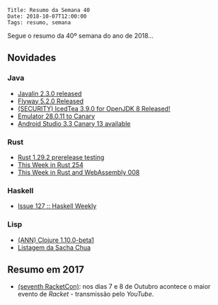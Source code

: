     Title: Resumo da Semana 40
    Date: 2018-10-07T12:00:00
    Tags: resumo, semana

Segue o resumo da 40º semana do ano de 2018...

<!-- more -->

## Novidades

### Java

* [Javalin 2.3.0 released](https://javalin.io/news/2018/10/06/javalin-2.3.0-released.html "Post sobre Javalin 2.3.0 released")
* [Flyway 5.2.0 Released](https://flywaydb.org/blog/flyway-5.2.0 "Post sobre Flyway 5.2.0 Released")
* [(SECURITY) IcedTea 3.9.0 for OpenJDK 8 Released!](http://blog.fuseyism.com/index.php/2018/10/01/security-icedtea-3-9-0-for-openjdk-8-released "Post sobre (SECURITY) IcedTea 3.9.0 for OpenJDK 8 Released!")
* [Emulator 28.0.11 to Canary](https://androidstudio.googleblog.com/2018/10/emulator-28011-to-canary.html "Post sobre Emulator 28.0.11 to Canary")
* [Android Studio 3.3 Canary 13 available](https://androidstudio.googleblog.com/2018/10/android-studio-33-canary-13-available.html "Post sobre Android Studio 3.3 Canary 13 available")

### Rust

* [Rust 1.29.2 prerelease testing](https://internals.rust-lang.org/t/rust-1-29-2-prerelease-testing/8524 "Post sobre Rust 1.29.2 prerelease testing")
* [This Week in Rust 254](https://this-week-in-rust.org/blog/2018/10/02/this-week-in-rust-254 "Post sobre This Week in Rust 254")
* [This Week in Rust and WebAssembly 008](https://rustwasm.github.io/2018/10/01/this-week-in-rust-wasm-008.html "Post sobre This Week in Rust and WebAssembly 008")

### Haskell

* [Issue 127 :: Haskell Weekly](https://haskellweekly.news/issues/127.html "Post sobre Issue 127 :: Haskell Weekly")

### Lisp

* [(ANN) Clojure 1.10.0-beta1](https://groups.google.com/forum/#!msg/clojure/6hJM5q_CC_M/FzolPjm6AgAJ "Post sobre (ANN) Clojure 1.10.0-beta1")
* [Listagem da Sacha Chua](http://sachachua.com/blog/category/emacs-news "Post sobre Listagem da Sacha Chua")

## Resumo em 2017

* [(seventh RacketCon)](https://con.racket-lang.org "Página do (seventh RacketCon)"): nos dias 7 e 8 de Outubro acontece o maior evento de _Racket_ - transmissão pelo _YouTube_.
